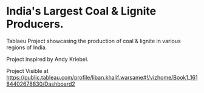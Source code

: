 # India's Largest Coal & Lignite Producers.


Tablaeu Project showcasing the production of coal &amp; lignite in various regions of India.


Project inspired by Andy Kriebel.


Project Visible at https://public.tableau.com/profile/liban.khalif.warsame#!/vizhome/Book1_16184402678830/Dashboard2
